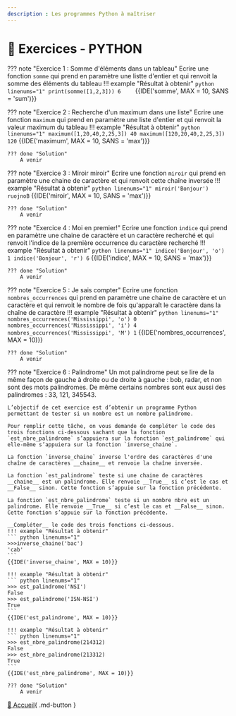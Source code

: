 ```yaml
---
description : Les programmes Python à maîtriser
---
```


# 🐍 Exercices - PYTHON

??? note "Exercice 1 : Somme d'éléments dans un tableau"
    Ecrire une fonction `somme` qui prend en paramètre une listte d'entier et qui renvoit la somme des éléments du tableau
    !!! example "Résultat à obtenir"
    ```python linenums="1"
    print(somme([1,2,3]))
    6   
    ```
    {{IDE('somme', MAX = 10, SANS = 'sum')}}

    

??? note "Exercice 2 : Recherche d'un maximum dans une liste"
    Ecrire une fonction `maximum` qui prend en paramètre une liste d'entier et qui renvoit la valeur maximum du tableau
    !!! example "Résultat à obtenir"
    ``` python linenums="1"
    maximum([1,20,40,2,25,3])
    40
    maximum([120,20,40,2,25,3])
    120
    ```
    {{IDE('maximum', MAX = 10, SANS = 'max')}}
    
    ??? done "Solution"
        A venir


??? note "Exercice 3 : Miroir miroir"
    Ecrire une fonction `miroir` qui prend en paramètre une chaine de caractère et qui renvoit cette chaîne inversée
    !!! example "Résultat à obtenir"
    ``` python linenums="1"
    miroir('Bonjour')
    ruojnoB
    ```
    {{IDE('miroir', MAX = 10, SANS = 'max')}}
    
    ??? done "Solution"
        A venir

??? note "Exercice 4 : Moi en premier!"
    Ecrire une fonction `indice` qui prend en paramètre une chaine de caractère et un caractère recherché et qui renvoit l'indice de la première occurrence du caractère recherché
    !!! example "Résultat à obtenir"
    ``` python linenums="1"
    indice('Bonjour', 'o')
    1
    indice('Bonjour', 'r')
    6
    ```
    {{IDE('indice', MAX = 10, SANS = 'max')}}
    
    ??? done "Solution"
        A venir

??? note "Exercice 5 : Je sais compter"
    Ecrire une fonction `nombres_occurrences` qui prend en paramètre une chaine de caractère et un caractère et qui renvoit le nombre de fois qu'apparaît le caractère dans la chaîne de caractère
    !!! example "Résultat à obtenir"
    ``` python linenums="1"
    nombres_occurrences('Mississippi', 'o')
    0
    nombres_occurrences('Mississippi', 'i')
    4
    nombres_occurrences('Mississippi', 'M')
    1
    ```
    {{IDE('nombres_occurrences', MAX = 10)}}
    
    ??? done "Solution"
        A venir

??? note "Exercice 6 : Palindrome"
    Un mot palindrome peut se lire de la même façon de gauche à droite ou de droite à gauche : bob, radar, et non sont des mots palindromes.
    De même certains nombres sont eux aussi des palindromes : 33, 121, 345543.
    
    L’objectif de cet exercice est d’obtenir un programme Python permettant de tester si un nombre est un nombre palindrome.
    
    Pour remplir cette tâche, on vous demande de compléter le code des trois fonctions ci-dessous sachant que la fonction `est_nbre_palindrome` s’appuiera sur la fonction `est_palindrome` qui elle-même s’appuiera sur la fonction `inverse_chaine`.
    
    La fonction `inverse_chaine` inverse l'ordre des caractères d'une chaîne de caractères __chaine__ et renvoie la chaîne inversée.

    La fonction `est_palindrome` teste si une chaine de caractères __chaine__ est un palindrome. Elle renvoie __True__ si c’est le cas et __False__ sinon. Cette fonction s’appuie sur la fonction précédente.
    
    La fonction `est_nbre_palindrome` teste si un nombre nbre est un palindrome. Elle renvoie __True__ si c’est le cas et __False__ sinon. Cette fonction s’appuie sur la fonction précédente.

    __Compléter__ le code des trois fonctions ci-dessous.
    !!! example "Résultat à obtenir"
    ``` python linenums="1"
    >>>inverse_chaine('bac')
    'cab'
    ```
    {{IDE('inverse_chaine', MAX = 10)}}

    !!! example "Résultat à obtenir"
    ``` python linenums="1"
    >>> est_palindrome('NSI')
    False
    >>> est_palindrome('ISN-NSI')
    True
    ```
    {{IDE('est_palindrome', MAX = 10)}}

    !!! example "Résultat à obtenir"
    ``` python linenums="1"
    >>> est_nbre_palindrome(214312)
    False
    >>> est_nbre_palindrome(213312)
    True
    ```
    {{IDE('est_nbre_palindrome', MAX = 10)}}
    
    ??? done "Solution"
        A venir

[📄 Accueil](../../../){ .md-button }